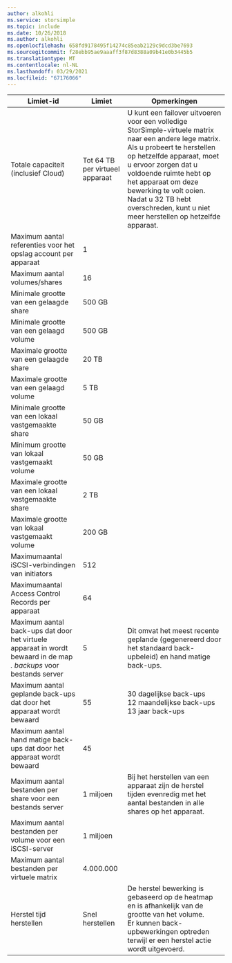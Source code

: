 ```yaml
---
author: alkohli
ms.service: storsimple
ms.topic: include
ms.date: 10/26/2018
ms.author: alkohli
ms.openlocfilehash: 658fd9178495f14274c85eab2129c9dcd3be7693
ms.sourcegitcommit: f28ebb95ae9aaaff3f87d8388a09b41e0b3445b5
ms.translationtype: MT
ms.contentlocale: nl-NL
ms.lasthandoff: 03/29/2021
ms.locfileid: "67176066"
---
```

| **Limiet-id** | **Limiet** | **Opmerkingen** |
| --- | --- | --- |
| Totale capaciteit (inclusief Cloud) |Tot 64 TB per virtueel apparaat |U kunt een failover uitvoeren voor een volledige StorSimple-virtuele matrix naar een andere lege matrix. Als u probeert te herstellen op hetzelfde apparaat, moet u ervoor zorgen dat u voldoende ruimte hebt op het apparaat om deze bewerking te volt ooien. Nadat u 32 TB hebt overschreden, kunt u niet meer herstellen op hetzelfde apparaat. |
| Maximum aantal referenties voor het opslag account per apparaat |1 | |
| Maximum aantal volumes/shares |16 | |
| Minimale grootte van een gelaagde share |500 GB | |
| Minimale grootte van een gelaagd volume |500 GB | |
| Maximale grootte van een gelaagde share |20 TB | |
| Maximale grootte van een gelaagd volume |5 TB | |
| Minimale grootte van een lokaal vastgemaakte share |50 GB | |
| Minimum grootte van lokaal vastgemaakt volume |50 GB | |
| Maximale grootte van een lokaal vastgemaakte share |2 TB | |
| Maximale grootte van lokaal vastgemaakt volume |200 GB | |
| Maximumaantal iSCSI-verbindingen van initiators |512 | |
| Maximumaantal Access Control Records per apparaat |64 | |
| Maximum aantal back-ups dat door het virtuele apparaat in wordt bewaard in de map *. backups* voor bestands server |5 |Dit omvat het meest recente geplande (gegenereerd door het standaard back-upbeleid) en hand matige back-ups. |
| Maximum aantal geplande back-ups dat door het apparaat wordt bewaard |55 |30 dagelijkse back-ups<br>12 maandelijkse back-ups<br>13 jaar back-ups |
| Maximum aantal hand matige back-ups dat door het apparaat wordt bewaard |45 | |
| Maximum aantal bestanden per share voor een bestands server |1 miljoen |Bij het herstellen van een apparaat zijn de herstel tijden evenredig met het aantal bestanden in alle shares op het apparaat. |
| Maximum aantal bestanden per volume voor een iSCSI-server |1 miljoen | |
| Maximum aantal bestanden per virtuele matrix |4.000.000 | |
| Herstel tijd herstellen |Snel herstellen |De herstel bewerking is gebaseerd op de heatmap en is afhankelijk van de grootte van het volume.<br>Er kunnen back-upbewerkingen optreden terwijl er een herstel actie wordt uitgevoerd. |

